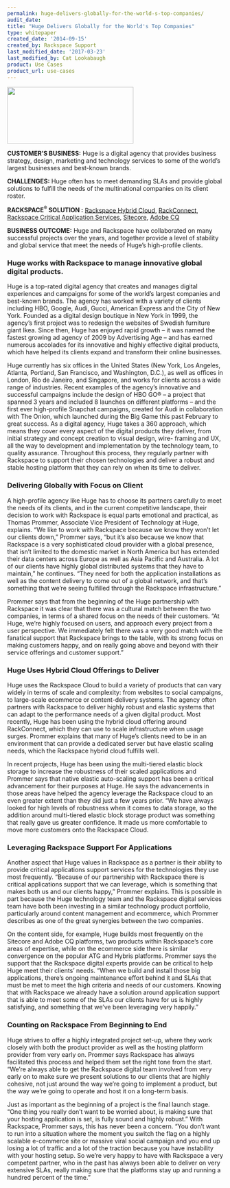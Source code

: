 ```yaml
---
permalink: huge-delivers-globally-for-the-world-s-top-companies/
audit_date:
title: "Huge Delivers Globally for the World's Top Companies"
type: whitepaper
created_date: '2014-09-15'
created_by: Rackspace Support
last_modified_date: '2017-03-23'
last_modified_by: Cat Lookabaugh
product: Use Cases
product_url: use-cases
---
```


<a href="http://www.hugeinc.com/">
   <img src="{% asset_path use-cases/huge-delivers-globally-for-the-world-s-top-companies/HugeLogo.png %}" width="294" height="132" />
</a>

**CUSTOMER’S BUSINESS:** Huge is a digital agency that provides business
strategy, design, marketing and technology services to some of the world’s
largest businesses and best-known brands.

**CHALLENGES:** Huge often has to meet demanding SLAs and provide global
solutions to fulfill the needs of the multinational companies on its
client roster.

**RACKSPACE<sup>&reg;</sup> SOLUTION :** [Rackspace Hybrid
Cloud](http://www.rackspace.com/cloud/hybrid/),
[RackConnect](http://www.rackspace.com/cloud/hybrid/rackconnect),
[Rackspace Critical Application
Services](http://www.rackspace.com/enterprise-cloud-solutions/critical-applications/),
[Sitecore](http://www.rackspace.com/wcm/sitecore), [Adobe
CQ](http://www.rackspace.com/wcm/aem/)

**BUSINESS OUTCOME:** Huge and Rackspace have collaborated on many
successful projects over the years, and together provide a level of
stability and global service that meet the needs of Huge’s high-profile
clients.

### Huge works with Rackspace to manage innovative global digital products.

Huge is a top-rated digital agency that creates and manages digital
experiences and campaigns for some of the world’s largest companies and
best-known brands. The agency has worked with a variety of clients
including HBO, Google, Audi, Gucci, American Express and the City of New
York. Founded as a digital design boutique in New York in 1999, the
agency’s first project was to redesign the websites of Swedish furniture
giant Ikea. Since then, Huge has enjoyed rapid growth – it was named the
fastest growing ad agency of 2009 by Advertising Age – and has earned
numerous accolades for its innovative and highly effective digital
products, which have helped its clients expand and transform their
online businesses.

Huge currently has six offices in the United States (New York, Los
Angeles, Atlanta, Portland, San Francisco, and Washington, D.C.), as
well as offices in London, Rio de Janeiro, and Singapore, and works for
clients across a wide range of industries. Recent examples of the
agency’s innovative and successful campaigns include the design of HBO
GO® – a project that spanned 3 years and included 8 launches on
different platforms – and the first ever high-profile Snapchat
campaigns, created for Audi in collaboration with The Onion, which
launched during the Big Game this past February to great success. As a
digital agency, Huge takes a 360 approach, which means they cover every
aspect of the digital products they deliver, from initial strategy and
concept creation to visual design, wire- framing and UX, all the way to
development and implementation by the technology team, to quality
assurance. Throughout this process, they regularly partner with
Rackspace to support their chosen technologies and deliver a robust and
stable hosting platform that they can rely on when its time to deliver.

### Delivering Globally with Focus on Client

A high-profile agency like Huge has to choose its partners carefully to
meet the needs of its clients, and in the current competitive landscape,
their decision to work with Rackspace is equal parts emotional and
practical, as Thomas Prommer, Associate Vice President of Technology at
Huge, explains. “We like to work with Rackspace because we know they
won’t let our clients down,” Prommer says, “but it’s also because we
know that Rackspace is a very sophisticated cloud provider with a global
presence, that isn’t limited to the domestic market in North America but
has extended their data centers across Europe as well as Asia Pacific
and Australia. A lot of our clients have highly global distributed
systems that they have to maintain,” he continues. “They need for both
the application installations as well as the content delivery to come
out of a global network, and that’s something that we’re seeing
fulfilled through the Rackspace infrastructure.”

Prommer says that from the beginning of the Huge partnership with
Rackspace it was clear that there was a cultural match between the two
companies, in terms of a shared focus on the needs of their customers.
“At Huge, we’re highly focused on users, and approach every project from
a user perspective. We immediately felt there was a very good match with
the fanatical support that Rackspace brings to the table, with its
strong focus on making customers happy, and on really going above and
beyond with their service offerings and customer support.”

### Huge Uses Hybrid Cloud Offerings to Deliver

Huge uses the Rackspace Cloud to build a variety of products that can
vary widely in terms of scale and complexity: from websites to social
campaigns, to large-scale ecommerce or content-delivery systems. The
agency often partners with Rackspace to deliver highly robust and
elastic systems that can adapt to the performance needs of a given
digital product. Most recently, Huge has been using the hybrid cloud
offering around RackConnect, which they can use to scale infrastructure
when usage surges. Prommer explains that many of Huge’s clients need to
be in an environment that can provide a dedicated server but have
elastic scaling needs, which the Rackspace hybrid cloud fulfills well.

In recent projects, Huge has been using the multi-tiered elastic block
storage to increase the robustness of their scaled applications and
Prommer says that native elastic auto-scaling support has been a
critical advancement for their purposes at Huge. He says the
advancements in those areas have helped the agency leverage the
Rackspace cloud to an even greater extent than they did just a few years
prior. “We have always looked for high levels of robustness when it
comes to data storage, so the addition around multi-tiered elastic block
storage product was something that really gave us greater confidence. It
made us more comfortable to move more customers onto the Rackspace
Cloud.

### Leveraging Rackspace Support For Applications

Another aspect that Huge values in Rackspace as a partner is their
ability to provide critical applications support services for the
technologies they use most frequently. “Because of our partnership with
Rackspace there is critical applications support that we can leverage,
which is something that makes both us and our clients happy,” Prommer
explains. This is possible in part because the Huge technology team and
the Rackspace digital services team have both been investing in a
similar technology product portfolio, particularly around content
management and ecommerce, which Prommer describes as one of the great
synergies between the two companies.

On the content side, for example, Huge builds most frequently on the
Sitecore and Adobe CQ platforms, two products within Rackspace’s core
areas of expertise, while on the ecommerce side there is similar
convergence on the popular ATG and Hybris platforms. Prommer says the
support that the Rackspace digital experts provide can be critical to
help Huge meet their clients’ needs. “When we build and install those
big applications, there’s ongoing maintenance effort behind it and SLAs
that must be met to meet the high criteria and needs of our customers.
Knowing that with Rackspace we already have a solution around
application support that is able to meet some of the SLAs our clients
have for us is highly satisfying, and something that we’ve been
leveraging very happily.”

### Counting on Rackspace From Beginning to End

Huge strives to offer a highly integrated project set-up, where they
work closely with both the product provider as well as the hosting
platform provider from very early on. Prommer says Rackspace has always
facilitated this process and helped them set the right tone from the
start. “We’re always able to get the Rackspace digital team involved
from very early on to make sure we present solutions to our clients that
are highly cohesive, not just around the way we’re going to implement a
product, but the way we’re going to operate and host it on a long-term
basis.

Just as important as the beginning of a project is the final launch
stage. “One thing you really don’t want to be worried about, is making
sure that your hosting application is set, is fully sound and highly
robust.” With Rackspace, Prommer says, this has never been a concern.
“You don’t want to run into a situation where the moment you switch the
flag on a highly scalable e-commerce site or massive viral social
campaign and you end up losing a lot of traffic and a lot of the
traction because you have instability with your hosting setup. So we’re
very happy to have with Rackspace a very competent partner, who in the
past has always been able to deliver on very extensive SLAs, really
making sure that the platforms stay up and running a hundred percent of
the time.”
